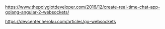 https://www.thepolyglotdeveloper.com/2016/12/create-real-time-chat-app-golang-angular-2-websockets/

https://devcenter.heroku.com/articles/go-websockets
